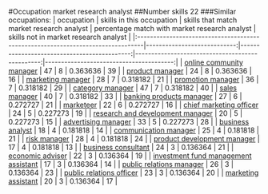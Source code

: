 #Occupation market research analyst
##Number skills 22
###Similar occupations:
| occupation                                                                      |   skills in this occupation |   skills that match market research analyst |   percentage match with market research analyst |   skills not in market research analyst |
|:--------------------------------------------------------------------------------|----------------------------:|--------------------------------------------:|------------------------------------------------:|----------------------------------------:|
| [online community manager](online_community_manager.md)                         |                          47 |                                           8 |                                        0.363636 |                                      39 |
| [product manager](product_manager.md)                                           |                          24 |                                           8 |                                        0.363636 |                                      16 |
| [marketing manager](marketing_manager.md)                                       |                          28 |                                           7 |                                        0.318182 |                                      21 |
| [promotion manager](promotion_manager.md)                                       |                          36 |                                           7 |                                        0.318182 |                                      29 |
| [category manager](category_manager.md)                                         |                          47 |                                           7 |                                        0.318182 |                                      40 |
| [sales manager](sales_manager.md)                                               |                          40 |                                           7 |                                        0.318182 |                                      33 |
| [banking products manager](banking_products_manager.md)                         |                          27 |                                           6 |                                        0.272727 |                                      21 |
| [marketeer](marketeer.md)                                                       |                          22 |                                           6 |                                        0.272727 |                                      16 |
| [chief marketing officer](chief_marketing_officer.md)                           |                          24 |                                           5 |                                        0.227273 |                                      19 |
| [research and development manager](research_and_development_manager.md)         |                          20 |                                           5 |                                        0.227273 |                                      15 |
| [advertising manager](advertising_manager.md)                                   |                          33 |                                           5 |                                        0.227273 |                                      28 |
| [business analyst](business_analyst.md)                                         |                          18 |                                           4 |                                        0.181818 |                                      14 |
| [communication manager](communication_manager.md)                               |                          25 |                                           4 |                                        0.181818 |                                      21 |
| [risk manager](risk_manager.md)                                                 |                          28 |                                           4 |                                        0.181818 |                                      24 |
| [product development manager](product_development_manager.md)                   |                          17 |                                           4 |                                        0.181818 |                                      13 |
| [business consultant](business_consultant.md)                                   |                          24 |                                           3 |                                        0.136364 |                                      21 |
| [economic adviser](economic_adviser.md)                                         |                          22 |                                           3 |                                        0.136364 |                                      19 |
| [investment fund management assistant](investment_fund_management_assistant.md) |                          17 |                                           3 |                                        0.136364 |                                      14 |
| [public relations manager](public_relations_manager.md)                         |                          26 |                                           3 |                                        0.136364 |                                      23 |
| [public relations officer](public_relations_officer.md)                         |                          23 |                                           3 |                                        0.136364 |                                      20 |
| [marketing assistant](marketing_assistant.md)                                   |                          20 |                                           3 |                                        0.136364 |                                      17 |
